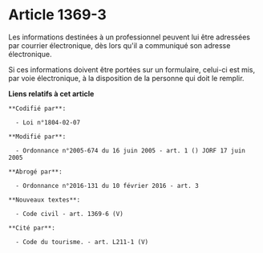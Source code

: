 # Article 1369-3

Les informations destinées à un professionnel peuvent lui être adressées par courrier électronique, dès lors qu'il a
communiqué son adresse électronique.

Si ces informations doivent être portées sur un formulaire, celui-ci est mis, par voie électronique, à la disposition de la
personne qui doit le remplir.

**Liens relatifs à cet article**

	**Codifié par**:

	  - Loi n°1804-02-07

	**Modifié par**:

	  - Ordonnance n°2005-674 du 16 juin 2005 - art. 1 () JORF 17 juin 2005

	**Abrogé par**:

	  - Ordonnance n°2016-131 du 10 février 2016 - art. 3

	**Nouveaux textes**:

	  - Code civil - art. 1369-6 (V)

	**Cité par**:

	  - Code du tourisme. - art. L211-1 (V)

